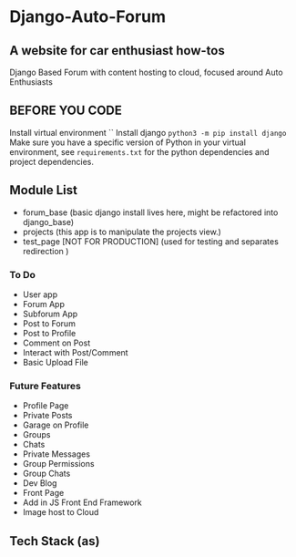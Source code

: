 # Django-Auto-Forum
## A website for car enthusiast how-tos
Django Based Forum with content hosting to cloud, focused around Auto Enthusiasts

## BEFORE YOU CODE
Install virtual environment ``
Install django `python3 -m pip install django`
Make sure you have a specific version of Python in your virtual environment, 
see `requirements.txt` for the python dependencies and project dependencies.

## Module List
- forum_base (basic django install lives here, might be refactored into django_base)
- projects (this app is to manipulate the projects view.)
- test_page [NOT FOR PRODUCTION] (used for testing and separates redirection  )
### To Do 
- User app
- Forum App
- Subforum App
- Post to Forum
- Post to Profile
- Comment on Post
- Interact with Post/Comment
- Basic Upload File 
### Future Features
- Profile Page
- Private Posts
- Garage on Profile
- Groups
- Chats
- Private Messages
- Group Permissions
- Group Chats
- Dev Blog
- Front Page 
- Add in JS Front End Framework
- Image host to Cloud

## Tech Stack (as)





